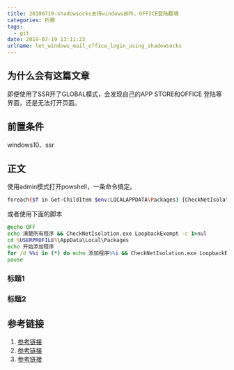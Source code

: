 ```yaml
---
title: 20190719-shadowsocks支持windows邮件、OFFICE登陆翻墙
categories: 折腾
tags:
  - git
date: 2019-07-19 13:11:23
urlname: let_windows_mail_office_login_using_shadowsocks
---
```


## 为什么会有这篇文章

即便使用了SSR开了GLOBAL模式，会发现自己的APP STORE和OFFICE 登陆等界面，还是无法打开页面。

## 前置条件

windows10、ssr

## 正文

使用admin模式打开powshell，一条命令搞定。

``` bash
foreach($f in Get-ChildItem $env:LOCALAPPDATA\Packages) {CheckNetIsolation.exe LoopbackExempt -a "-n=$($f.Name)"}
```

或者使用下面的脚本

``` bat
@echo OFF
echo 清楚所有程序 && CheckNetIsolation.exe LoopbackExempt -c 1>nul
cd %USERPROFILE%\AppData\Local\Packages
echo 开始添加程序
for /d %%i in (*) do echo 添加程序%%i && CheckNetIsolation.exe LoopbackExempt -a -n = %%i 1>nul
pause
```

### 标题1

### 标题2

## 参考链接

1. [参考链接](http://www.wuliaole.com)
2. [参考链接](http://www.wuliaole.com)
3. [参考链接](http://www.wuliaole.com)
